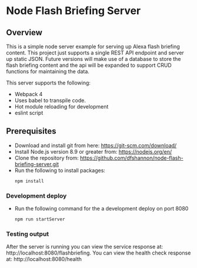 # Node Flash Briefing Server 
## Overview
This is a simple node server example for serving up Alexa flash briefing content.
This project just supports a single REST API endpoint and server up static JSON.  Future 
versions will make use of a database to store the flash briefing content and the api
will be expanded to support CRUD functions for maintaining the data.

This server supports the following:
- Webpack 4
- Uses babel to transpile code.
- Hot module reloading for development
- eslint script

## Prerequisites
 - Download and install git from here: https://git-scm.com/download/
 - Install Node.js version 8.9 or greater from: https://nodejs.org/en/
 - Clone the repository from: https://github.com/dfshannon/node-flash-briefing-server.git
 - Run the following to install packages:
     ```
     npm install
     ```
### Development deploy
  - Run the following command for the a development deploy on port 8080
  
    ```
    npm run startServer
    ```
### Testing output
After the server is running you can view the service response at: http://localhost:8080/flashbriefing.
You can view the health check response at: http://localhost:8080/health



